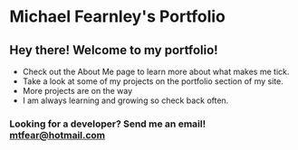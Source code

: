 # Michael Fearnley's Portfolio

## Hey there! Welcome to my portfolio!

- Check out the About Me page to learn more about what makes me tick.
- Take a look at some of my projects on the portfolio section of my site.
- More projects are on the way
- I am always learning and growing so check back often.

### Looking for a developer? Send me an email! <mtfear@hotmail.com>

